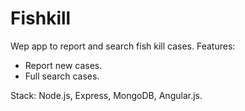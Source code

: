 Fishkill
========

Wep app to report and search fish kill cases. Features:

* Report new cases.
* Full search cases.


Stack: Node.js, Express, MongoDB, Angular.js. 

